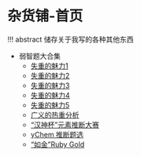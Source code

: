 # 杂货铺-首页

!!! abstract
	储存关于我写的各种其他东西

- 弱智题大合集
    - [失重的魅力1](sbprob/sz1.md)
    - [失重的魅力2](sbprob/sz2.md)
    - [失重的魅力3](sbprob/sz3.md)
    - [失重的魅力4](sbprob/sz4.md)
    - [失重的魅力5](sbprob/sz5.md)
    - [广义的热重分析](sbprob/gysz.md)
    - [“汉神杯”元素推断大赛](sbprob/hsb.md)
    - [γChem 推断题选](sbprob/td.md)
    - [“如金”Ruby Gold](sbprob/rubygold.md)
